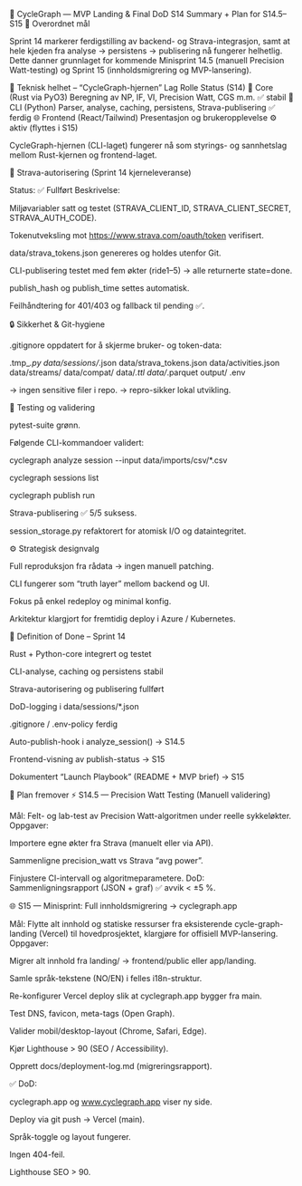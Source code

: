 🚀 CycleGraph — MVP Landing & Final DoD
S14 Summary + Plan for S14.5–S15
🎯 Overordnet mål

Sprint 14 markerer ferdigstilling av backend- og Strava-integrasjon, samt at hele kjeden fra analyse → persistens → publisering nå fungerer helhetlig.
Dette danner grunnlaget for kommende Minisprint 14.5 (manuell Precision Watt-testing) og Sprint 15 (innholdsmigrering og MVP-lansering).

🧩 Teknisk helhet – “CycleGraph-hjernen”
Lag	Rolle	Status (S14)
🧠 Core (Rust via PyO3)	Beregning av NP, IF, VI, Precision Watt, CGS m.m.	✅ stabil
🧰 CLI (Python)	Parser, analyse, caching, persistens, Strava-publisering	✅ ferdig
🌐 Frontend (React/Tailwind)	Presentasjon og brukeropplevelse	⚙️ aktiv (flyttes i S15)

CycleGraph-hjernen (CLI-laget) fungerer nå som styrings- og sannhetslag mellom Rust-kjernen og frontend-laget.

🔑 Strava-autorisering (Sprint 14 kjerneleveranse)

Status: ✅ Fullført
Beskrivelse:

Miljøvariabler satt og testet (STRAVA_CLIENT_ID, STRAVA_CLIENT_SECRET, STRAVA_AUTH_CODE).

Tokenutveksling mot https://www.strava.com/oauth/token verifisert.

data/strava_tokens.json genereres og holdes utenfor Git.

CLI-publisering testet med fem økter (ride1–5) → alle returnerte state=done.

publish_hash og publish_time settes automatisk.

Feilhåndtering for 401/403 og fallback til pending ✅.

🔒 Sikkerhet & Git-hygiene

.gitignore oppdatert for å skjerme bruker- og token-data:

.tmp_*.py
data/sessions/*.json
data/strava_tokens.json
data/activities.json
data/streams/
data/compat/
data/*.ttl
data/*.parquet
output/
.env


→ ingen sensitive filer i repo.
→ repro-sikker lokal utvikling.

🧪 Testing og validering

pytest-suite grønn.

Følgende CLI-kommandoer validert:

cyclegraph analyze session --input data/imports/csv/*.csv

cyclegraph sessions list

cyclegraph publish run <ride>

Strava-publisering ✅ 5/5 suksess.

session_storage.py refaktorert for atomisk I/O og dataintegritet.

⚙️ Strategisk designvalg

Full reproduksjon fra rådata → ingen manuell patching.

CLI fungerer som “truth layer” mellom backend og UI.

Fokus på enkel redeploy og minimal konfig.

Arkitektur klargjort for fremtidig deploy i Azure / Kubernetes.

🏁 Definition of Done – Sprint 14

 Rust + Python-core integrert og testet

 CLI-analyse, caching og persistens stabil

 Strava-autorisering og publisering fullført

 DoD-logging i data/sessions/*.json

 .gitignore / .env-policy ferdig

 Auto-publish-hook i analyze_session() → S14.5

 Frontend-visning av publish-status → S15

 Dokumentert “Launch Playbook” (README + MVP brief) → S15

🧠 Plan fremover
⚡ S14.5 — Precision Watt Testing (Manuell validering)

Mål: Felt- og lab-test av Precision Watt-algoritmen under reelle sykkeløkter.
Oppgaver:

Importere egne økter fra Strava (manuelt eller via API).

Sammenligne precision_watt vs Strava “avg power”.

Finjustere CI-intervall og algoritmeparametere.
DoD: Sammenligningsrapport (JSON + graf) ✅ avvik < ±5 %.

🌐 S15 — Minisprint: Full innholdsmigrering → cyclegraph.app

Mål: Flytte alt innhold og statiske ressurser fra eksisterende cycle-graph-landing (Vercel) til hovedprosjektet, klargjøre for offisiell MVP-lansering.
Oppgaver:

Migrer alt innhold fra landing/ → frontend/public eller app/landing.

Samle språk-tekstene (NO/EN) i felles i18n-struktur.

Re-konfigurer Vercel deploy slik at cyclegraph.app bygger fra main.

Test DNS, favicon, meta-tags (Open Graph).

Valider mobil/desktop-layout (Chrome, Safari, Edge).

Kjør Lighthouse > 90 (SEO / Accessibility).

Opprett docs/deployment-log.md (migreringsrapport).

✅ DoD:

cyclegraph.app og www.cyclegraph.app viser ny side.

Deploy via git push → Vercel (main).

Språk-toggle og layout fungerer.

Ingen 404-feil.

Lighthouse SEO > 90.